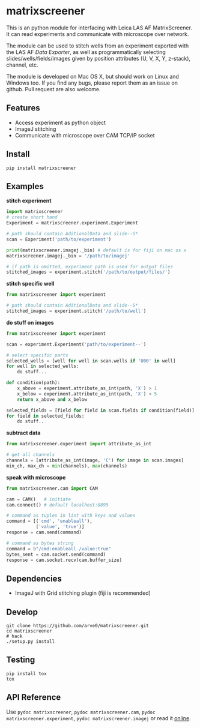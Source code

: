 # matrixscreener #
This is an python module for interfacing with Leica LAS AF MatrixScreener.
It can read experiments and communicate with microscope over network.

The module can be used to stitch wells from an experiment exported with the
LAS AF *Data Exporter*, as well as programmatically selecting
slides/wells/fields/images given by position attributes (U, V, X, Y, z-stack),
channel, etc.

The module is developed on Mac OS X, but should work on Linux and Windows too.
If you find any bugs, please report them as an issue on github. Pull request
are also welcome.


## Features ##
- Access experiment as python object
- ImageJ stitching
- Communicate with microscope over CAM TCP/IP socket


## Install ##
```
pip install matrixscreener
```


## Examples ##
**stitch experiment**
```python
import matrixscreener
# create short hand
Experiment = matrixscreener.experiment.Experiment

# path should contain AditionalData and slide--S*
scan = Experiment('path/to/experiment')

print(matrixscreener.imagej._bin) # default is for fiji on mac os x
matrixscreener.imagej._bin = '/path/to/imagej'

# if path is omitted, experiment path is used for output files
stitched_images = experiment.stitch('/path/to/output/files/')
```

**stitch specific well**
```python
from matrixscreener import experiment

# path should contain AditionalData and slide--S*
stitched_images = experiment.stitch('/path/to/well')
```

**do stuff on images**
```python
from matrixscreener import experiment

scan = experiment.Experiment('path/to/experiment--')

# select specific parts
selected_wells = [well for well in scan.wells if 'U00' in well]
for well in selected_wells:
    do stuff...

def condition(path):
    x_above = experiment.attribute_as_int(path, 'X') > 1
    x_below = experiment.attribute_as_int(path, 'X') < 5
    return x_above and x_below

selected_fields = [field for field in scan.fields if condition(field)]
for field in selected_fields:
    do stuff..
```

**subtract data**
```python
from matrixscreener.experiment import attribute_as_int

# get all channels
channels = [attribute_as_int(image, 'C') for image in scan.images]
min_ch, max_ch = min(channels), max(channels)
```

**speak with microscope**
```python
from matrixscreener.cam import CAM

cam = CAM()   # initiate
cam.connect() # default localhost:8895

# command as tuples in list with keys and values
command = [('cmd', 'enableall'),
           ('value', 'true')]
response = cam.send(command)

# command as bytes string
command = b"/cmd:enableall /value:true"
bytes_sent = cam.socket.send(command)
response = cam.socket.recv(cam.buffer_size)
```


## Dependencies ##
- ImageJ with Grid stitching plugin (fiji is recommended)


## Develop ##
```
git clone https://github.com/arve0/matrixscreener.git
cd matrixscreener
# hack
./setup.py install
```

## Testing ##
```
pip install tox
tox
```

## API Reference ##
Use `pydoc matrixscreener`, `pydoc matrixscreener.cam`,
`pydoc matrixscreener.experiment`, `pydoc matrixscreener.imagej` or read it
[online](http://matrixscreener.readthedocs.org).
